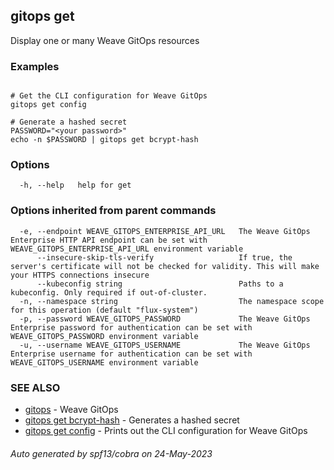## gitops get

Display one or many Weave GitOps resources

### Examples

```

# Get the CLI configuration for Weave GitOps
gitops get config

# Generate a hashed secret
PASSWORD="<your password>"
echo -n $PASSWORD | gitops get bcrypt-hash
```

### Options

```
  -h, --help   help for get
```

### Options inherited from parent commands

```
  -e, --endpoint WEAVE_GITOPS_ENTERPRISE_API_URL   The Weave GitOps Enterprise HTTP API endpoint can be set with WEAVE_GITOPS_ENTERPRISE_API_URL environment variable
      --insecure-skip-tls-verify                   If true, the server's certificate will not be checked for validity. This will make your HTTPS connections insecure
      --kubeconfig string                          Paths to a kubeconfig. Only required if out-of-cluster.
  -n, --namespace string                           The namespace scope for this operation (default "flux-system")
  -p, --password WEAVE_GITOPS_PASSWORD             The Weave GitOps Enterprise password for authentication can be set with WEAVE_GITOPS_PASSWORD environment variable
  -u, --username WEAVE_GITOPS_USERNAME             The Weave GitOps Enterprise username for authentication can be set with WEAVE_GITOPS_USERNAME environment variable
```

### SEE ALSO

* [gitops](gitops.md)	 - Weave GitOps
* [gitops get bcrypt-hash](gitops_get_bcrypt-hash.md)	 - Generates a hashed secret
* [gitops get config](gitops_get_config.md)	 - Prints out the CLI configuration for Weave GitOps

###### Auto generated by spf13/cobra on 24-May-2023
